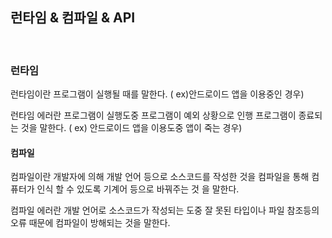 ## 런타임 & 컴파일 & API

<br>

### 런타임

런타임이란 프로그램이 실행될 때를 말한다. ( ex)안드로이드 앱을 이용중인 경우)

런타임 에러란 프로그램이 실행도중 프로그램이 예외 상황으로 인행 프로그램이 종료되는 것을 말한다. ( ex) 안드로이드 앱을 이용도중 앱이 죽는 경우)



#### 컴파일

컴파일이란 개발자에 의해 개발 언어 등으로 소스코드를 작성한 것을 컴파일을 통해 컴퓨터가 인식 할 수 있도록 기계어 등으로 바꿔주는 것 을 말한다.

컴파일 에러란 개발 언어로 소스코드가 작성되는 도중 잘 못된 타입이나 파일 참조등의 오류 때문에 컴파일이 방해되는 것을 말한다.